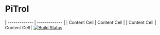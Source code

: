 # PiTrol


| ------------- | ------------- |
| Content Cell  | Content Cell  |
| Content Cell  | Content Cell  |
[![Build Status](https://travis-ci.org/AlKass/PiTrol.svg?branch=master)](https://travis-ci.org/AlKass/PiTrol)
